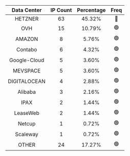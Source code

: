 | Data Center | IP Count | Percentage | Freq |
|:------------:|:--------:|:-----------:|:-----:|
| HETZNER | 63 | 45.32% | 🔴 |
| OVH | 15 | 10.79% | 🟢 |
| AMAZON | 8 | 5.76% | 🟢 |
| Contabo | 6 | 4.32% | 🟢 |
| Google-Cloud | 5 | 3.60% | 🟢 |
| MEVSPACE | 5 | 3.60% | 🟢 |
| DIGITALOCEAN | 4 | 2.88% | 🟢 |
| Alibaba | 3 | 2.16% | 🟢 |
| IPAX | 2 | 1.44% | 🟢 |
| LeaseWeb | 2 | 1.44% | 🟢 |
| Netcup | 1 | 0.72% | 🟢 |
| Scaleway | 1 | 0.72% | 🟢 |
| OTHER | 24 | 17.27% | 🟢 |